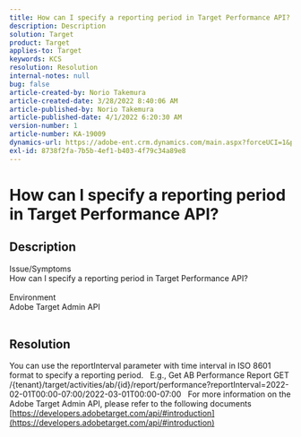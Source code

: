 ```yaml
---
title: How can I specify a reporting period in Target Performance API?
description: Description
solution: Target
product: Target
applies-to: Target
keywords: KCS
resolution: Resolution
internal-notes: null
bug: false
article-created-by: Norio Takemura
article-created-date: 3/28/2022 8:40:06 AM
article-published-by: Norio Takemura
article-published-date: 4/1/2022 6:20:30 AM
version-number: 1
article-number: KA-19009
dynamics-url: https://adobe-ent.crm.dynamics.com/main.aspx?forceUCI=1&pagetype=entityrecord&etn=knowledgearticle&id=b0368ea3-72ae-ec11-9840-0022480bdaa1
exl-id: 8738f2fa-7b5b-4ef1-b403-4f79c34a89e8
---
```

# How can I specify a reporting period in Target Performance API?

## Description

Issue/Symptoms
<br>How can I specify a reporting period in Target Performance API?
<br> 
<br>Environment
<br>Adobe Target Admin API
<br> 

## Resolution


You can use the reportInterval parameter with time interval in ISO 8601 format to specify a reporting period.
  
 E.g., Get AB Performance Report
 GET /{tenant}/target/activities/ab/{id}/report/performance?reportInterval=2022-02-01T00:00-07:00/2022-03-01T00:00-07:00
  
 For more information on the Adobe Target Admin API, please refer to the following documents
[https://developers.adobetarget.com/api/#introduction](https://developers.adobetarget.com/api/#introduction)

